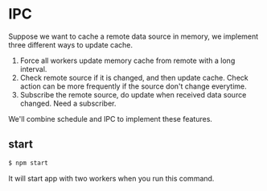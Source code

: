 # IPC

Suppose we want to cache a remote data source in memory, we implement three different ways to update cache.

1. Force all workers update memory cache from remote with a long interval.
2. Check remote source if it is changed, and then update cache. Check action can be more frequently if the source don't change everytime.
3. Subscribe the remote source, do update when received data source changed. Need a subscriber.

We'll combine schedule and IPC to implement these features.

## start

```bash
$ npm start
```

It will start app with two workers when you run this command.
